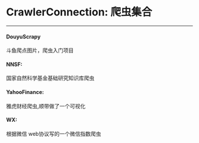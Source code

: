 # CrawlerConnection: 爬虫集合
---
#### DouyuScrapy
斗鱼爬点图片，爬虫入门项目

#### NNSF:
国家自然科学基金基础研究知识库爬虫

#### YahooFinance:
雅虎财经爬虫,顺带做了一个可视化

#### WX:
根据微信 web协议写的一个微信指数爬虫